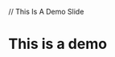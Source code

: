 // This Is A Demo Slide
<html>
  <head>
    
  </head>
  <body>
    <h1>
      This is a demo
    </h1>
  </body>
</html>
